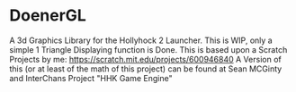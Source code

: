 # DoenerGL
A 3d Graphics Library for the Hollyhock 2 Launcher.
This is WIP, only a simple 1 Triangle Displaying function is Done.
This is based upon a Scratch Projects by me:
https://scratch.mit.edu/projects/600946840
A Version of this (or at least of the math of this project) can be found at Sean MCGinty and InterChans Project "HHK Game Engine"
